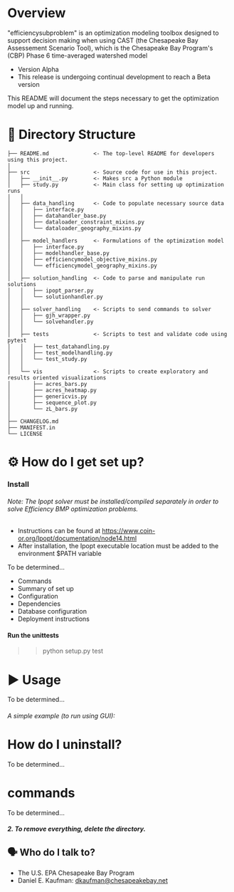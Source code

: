 # Overview

"efficiencysubproblem" is an optimization modeling toolbox
designed to support decision making when using
CAST (the Chesapeake Bay Assessement Scenario Tool), which
is the Chesapeake Bay Program's (CBP) Phase 6 time-averaged watershed model 

* Version Alpha
* This release is undergoing continual development to reach a Beta version

This README will document the steps necessary to get the optimization model
up and running.

# 📁 Directory Structure

```
├── README.md              <- The top-level README for developers using this project.
│
├── src                    <- Source code for use in this project.
│   ├── __init__.py        <- Makes src a Python module
│   ├── study.py           <- Main class for setting up optimization runs
│   │
│   ├── data_handling      <- Code to populate necessary source data
│   │   ├── interface.py
│   │   ├── datahandler_base.py
│   │   ├── dataloader_constraint_mixins.py
│   │   └── dataloader_geography_mixins.py
│   │
│   ├── model_handlers     <- Formulations of the optimization model
│   │   ├── interface.py
│   │   ├── modelhandler_base.py
│   │   ├── efficiencymodel_objective_mixins.py
│   │   └── efficiencymodel_geography_mixins.py
│   │
│   ├── solution_handling  <- Code to parse and manipulate run solutions
│   │   ├── ipopt_parser.py
│   │   └── solutionhandler.py
│   │
│   ├── solver_handling    <- Scripts to send commands to solver
│   │   ├── gjh_wrapper.py
│   │   └── solvehandler.py
│   │
│   ├── tests              <- Scripts to test and validate code using pytest
│   │   ├── test_datahandling.py
│   │   ├── test_modelhandling.py
│   │   └── test_study.py
│   │
│   └── vis                <- Scripts to create exploratory and results oriented visualizations
│       ├── acres_bars.py
│       ├── acres_heatmap.py
│       ├── genericvis.py
│       ├── sequence_plot.py
│       └── zL_bars.py
│
├── CHANGELOG.md
├── MANIFEST.in
└── LICENSE
```

# ⚙ How do I get set up?

### Install

###### Note: The Ipopt solver must be installed/compiled separately in order to solve Efficiency BMP optimization problems.
- Instructions can be found at https://www.coin-or.org/Ipopt/documentation/node14.html
- After installation, the Ipopt executable location must be added to the environment $PATH variable


To be determined...
* Commands
* Summary of set up
* Configuration
* Dependencies
* Database configuration
* Deployment instructions

#### Run the unittests

>> python setup.py test

# ▶ Usage

To be determined...
###### A simple example (to run using GUI):


# How do I uninstall?

To be determined...

# commands

To be determined...
##### 2. To remove everything, delete the directory.

## 🗣️ Who do I talk to?

* The U.S. EPA Chesapeake Bay Program
* Daniel E. Kaufman: dkaufman@chesapeakebay.net